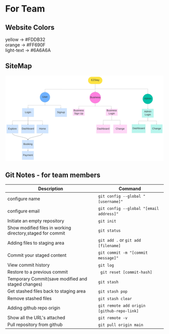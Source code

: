 # For Team

## Website Colors
yellow -> #FDDB32  
orange -> #FF690F  
light-text -> #6A6A6A  

## SiteMap
![site map](/images/sitemap.jpeg)

## Git Notes - for team members
   
| Description   | Command |
|--------------- | --------------- |
|configure name | `git config --global "[username]"` |
| configure email | `git config --global "[email address]"` |
|Initiate an empty repository | `git init`  |
|Show modified files in working directory,staged for commit | `git status`  |  
|Adding files to staging area | `git add .` or `git add [filename]`  |
|Commit your staged content | `git commit -m "[commit message]"`  |
|View commit history | `git log`  |
|Restore to a previous commit | ` git reset [commit-hash]` |
|Temporary Commit(save modified and staged changes) | `git stash` | 
|Get stashed files back to staging area | `git stash pop`  |
|Remove stashed files | `git stash clear`  |
|Adding github repo origin | `git remote add origin [github-repo-link]`  |
|Show all the URL's attached | `git remote -v` |
|Pull repository from github | `git pull origin main` |
